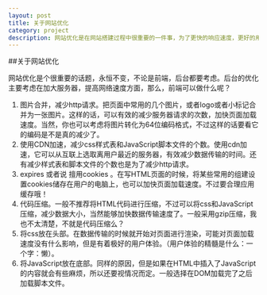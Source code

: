 ```yaml
---
layout: post
title: 关于网站优化
category: project
description: 网站优化是在网站搭建过程中很重要的一件事，为了更快的响应速度，更好的用户体验，各路大神都想出了不少办法。这几条网站优化主要是前端所能够完成的，算是《高性能网站搭建》读后感吧。
---
```



##关于网站优化 

网站优化是个很重要的话题，永恒不变，不论是前端，后台都要考虑。后台的优化主要考虑在加大服务器，提高网络速度方面，那么，前端可以做什么呢？

1. 图片合并，减少http请求。把页面中常用的几个图片，或者logo或者小标记合并为一张图片。这样的话，可以有效的减少服务器请求的次数，加快页面加载速度。当然，你也可以考虑将图片转化为64位编码格式，不过这样的话要看它的编码是不是真的减少了。
2. 使用CDN加速，减少css样式表和JavaScript脚本文件的个数。使用cdn加速，它可以从互联上选取离用户最近的服务器，有效减少数据传输的时间。还有减少样式表和脚本文件的个数也是为了减少http请求。
3. expires  或者说  擅用cookies 。在写HTML页面的时候，将某些常用的组建设置cookies储存在用户的电脑上，也可以加快页面加载速度。不过要合理应用缓存哦！
4. 代码压缩。一般不推荐将HTML代码进行压缩，不过可以将css和JavaScript压缩，减少数据大小，当然能够加快数据传输速度了。一般采用gzip压缩，我也不太清楚，不就是代码压缩么？
5. 将css放在头部。在数据传输的时候就开始对页面进行渲染，可能对页面加载速度没有什么影响，但是有着极好的用户体验。（用户体验的精髓是什么：一个字：懒）。
6. 将JavaScript放在底部。同样的原因，但是如果在HTML中插入了JavaScript的内容就会有些麻烦，所以还要视情况而定。一般选择在DOM加载完了之后加载脚本文件。
